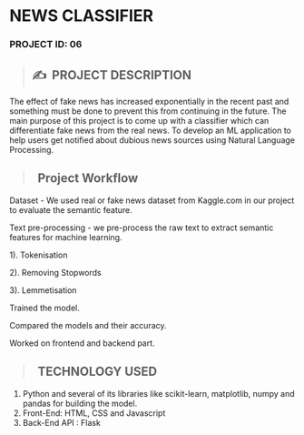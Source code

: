 # **NEWS CLASSIFIER**

### **PROJECT ID: 06**
>## ✍&nbsp; PROJECT DESCRIPTION
The effect of fake news has increased exponentially in the recent past and something must be done to prevent this from continuing in the future.
The main purpose of this project is to come up with a classifier which can differentiate fake news from the real news.
To develop an ML application to help users get notified about dubious news sources using Natural Language Processing.

>## &nbsp; Project Workflow
Dataset - We used real or fake news dataset from Kaggle.com in our project to evaluate the semantic feature.

Text pre-processing - we pre-process the raw text to extract semantic features for machine learning.

1). Tokenisation 

2). Removing Stopwords

3). Lemmetisation

 Trained the model.
 
 Compared the models and their accuracy.
 
 Worked on frontend and backend part.




>## &nbsp; TECHNOLOGY USED
1. Python and several of its libraries like scikit-learn, matplotlib, numpy and pandas for building the model.
2. Front-End: HTML, CSS and Javascript
3. Back-End API : Flask
```    

